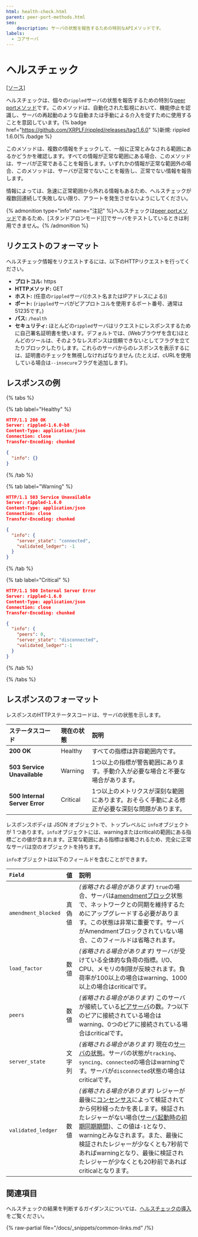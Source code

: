 ```yaml
---
html: health-check.html
parent: peer-port-methods.html
seo:
    description: サーバの状態を報告するための特別なAPIメソッドです。
labels:
  - コアサーバ
---
```

# ヘルスチェック
[[ソース]](https://github.com/XRPLF/rippled/blob/1e01cd34f7a216092ed779f291b43324c167167a/src/xrpld/overlay/detail/OverlayImpl.cpp#L944-L1039 "ソース")

ヘルスチェックは、個々の`rippled`サーバの状態を報告するための特別な[peer portメソッド](index.md)です。このメソッドは、自動化された監視において、機能停止を認識し、サーバの再起動のような自動または手動による介入を促すために使用することを意図しています。{% badge href="https://github.com/XRPLF/rippled/releases/tag/1.6.0" %}新規: rippled 1.6.0{% /badge %}

このメソッドは、複数の情報をチェックして、一般に正常とみなされる範囲にあるかどうかを確認します。すべての情報が正常な範囲にある場合、このメソッドは、サーバが正常であることを報告します。いずれかの情報が正常な範囲外の場合、このメソッドは、サーバが正常でないことを報告し、正常でない情報を報告します。

情報によっては、急速に正常範囲から外れる情報もあるため、ヘルスチェックが複数回連続して失敗しない限り、アラートを発生させないようにしてください。

{% admonition type="info" name="注記" %}ヘルスチェックは[peer portメソッド](index.md)であるため、[スタンドアロンモード][]でサーバをテストしているときは利用できません。{% /admonition %}


## リクエストのフォーマット

ヘルスチェック情報をリクエストするには、以下のHTTPリクエストを行ってください。

- **プロトコル:** https
- **HTTPメソッド:** GET
- **ホスト:** (任意の`rippled`サーバ(ホスト名またはIPアドレスによる))
- **ポート:** (`rippled`サーバがピアプロトコルを使用するポート番号、通常は51235です。)
- **パス:** `/health`
- **セキュリティ:** ほとんどの`rippled`サーバはリクエストにレスポンスするために自己署名証明書を使います。デフォルトでは、(Webブラウザを含む)ほとんどのツールは、そのようなレスポンスは信頼できないとしてフラグを立てたりブロックしたりします。これらのサーバからのレスポンスを表示するには、証明書のチェックを無視しなければなりません (たとえば、cURLを使用している場合は`--insecure`フラグを追加します)。

<!-- TODO: link a tutorial for how to run rippled with a non-self-signed TLS cert -->

## レスポンスの例

{% tabs %}

{% tab label="Healthy" %}
```json
HTTP/1.1 200 OK
Server: rippled-1.6.0-b8
Content-Type: application/json
Connection: close
Transfer-Encoding: chunked

{
  "info": {}
}
```
{% /tab %}

{% tab label="Warning" %}
```json
HTTP/1.1 503 Service Unavailable
Server: rippled-1.6.0
Content-Type: application/json
Connection: close
Transfer-Encoding: chunked

{
  "info": {
    "server_state": "connected",
    "validated_ledger": -1
  }
}
```
{% /tab %}

{% tab label="Critical" %}
```json
HTTP/1.1 500 Internal Server Error
Server: rippled-1.6.0
Content-Type: application/json
Connection: close
Transfer-Encoding: chunked

{
  "info": {
    "peers": 0,
    "server_state": "disconnected",
    "validated_ledger":-1
  }
}
```
{% /tab %}

{% /tabs %}

## レスポンスのフォーマット

レスポンスのHTTPステータスコードは、サーバの状態を示します。

| ステータスコード                 | 現在の状態     | 説明                          |
|:------------------------------|:--------------|:-----------------------------|
| **200 OK**                    | Healthy       | すべての指標は許容範囲内です。 |
| **503 Service Unavailable**   | Warning       | 1つ以上の指標が警告範囲にあります。手動介入が必要な場合と不要な場合があります。 |
| **500 Internal Server Error** | Critical      | 1つ以上のメトリクスが深刻な範囲にあります。おそらく手動による修正が必要な深刻な問題があります。 |

レスポンスボディは JSON オブジェクトで、トップレベルに `info`オブジェクトが 1 つあります。`info`オブジェクトには、warningまたはcriticalの範囲にある指標ごとの値が含まれます。正常な範囲にある指標は省略されるため、完全に正常なサーバは空のオブジェクトを持ちます。

`info`オブジェクトは以下のフィールドを含むことができます。

| `Field`             | 値    | 説明                                          |
|:--------------------|:------|:---------------------------------------------|
| `amendment_blocked` | 真偽値 | _(省略される場合があります)_ `true`の場合、サーバは[amendmentブロック](../../../concepts/networks-and-servers/amendments.md#amendment-blocked-servers)状態で、ネットワークとの同期を維持するためにアップグレードする必要があります。この状態は非常に重要です。サーバがAmendmentブロックされていない場合、このフィールドは省略されます。 |
| `load_factor`       | 数値   | _(省略される場合があります)_ サーバが受けている全体的な負荷の指標。I/O、CPU、メモリの制限が反映されます。負荷率が100以上の場合はwarning、1000以上の場合はcriticalです。 |
| `peers`             | 数値   | _(省略される場合があります)_ このサーバが接続している[ピアサーバ](../../../concepts/networks-and-servers/peer-protocol.md)の数。7つ以下のピアに接続されている場合はwarning、0つのピアに接続されている場合はcriticalです。 |
| `server_state`      | 文字列 | _(省略される場合があります)_ 現在の[サーバの状態](../api-conventions/rippled-server-states.md)。サーバの状態が`tracking`、`syncing`、`connected`の場合はwarningです。サーバが`disconnected`状態の場合はcriticalです。 |
| `validated_ledger`  | 数値   | _(省略される場合があります)_ レジャーが最後に[コンセンサス](../../../concepts/consensus-protocol/index.md)によって検証されてから何秒経ったかを表します。検証されたレジャーがない場合([サーバ起動時の初期同期期間](../../../infrastructure/troubleshooting/server-doesnt-sync.md#normal-syncing-behavior))、この値は`-1`となり、warningとみなされます。また、最後に検証されたレジャーが少なくとも7秒前であればwarningとなり、最後に検証されたレジャーが少なくとも20秒前であればcriticalとなります。 |

## 関連項目

ヘルスチェックの結果を判断するガイダンスについては、[ヘルスチェックの導入](../../../infrastructure/troubleshooting/health-check-interventions.md)をご覧ください。

{% raw-partial file="/docs/_snippets/common-links.md" /%}
